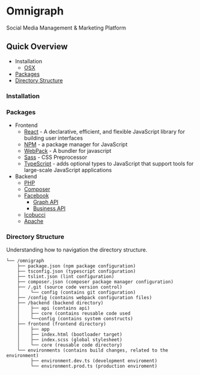 # Omnigraph
Social Media Management & Marketing Platform

## Quick Overview
- Installation
  - [OSX](#installation)
- [Packages](#packages)
- [Directory Structure](#directory-structure)

### Installation


### Packages
- Frontend
  - [React](https://github.com/facebook/react) - A declarative, efficient, and flexible JavaScript library for building user interfaces
  - [NPM](https://github.com/npm/cli) - a package manager for JavaScript
  - [WebPack](https://github.com/webpack) - A bundler for javascript
  - [Sass](https://github.com/sass/sass) - CSS Preprocessor
  - [TypeScript](https://github.com/Microsoft/TypeScript) - adds optional types to JavaScript that support tools for large-scale JavaScript applications
- Backend
  - [PHP](https://github.com/php)
  - [Composer](https://github.com/composer/composer)
  - [Facebook](https://github.com/facebook?utf8=%E2%9C%93&q=&type=&language=php)
    - [Graph API](https://github.com/facebook/php-graph-sdk)
    - [Business API](https://github.com/facebook/facebook-php-business-sdk)
   - [Icobucci](https://github.com/lcobucci/jwt)
  - [Apache](https://github.com/apache/httpd)


### Directory Structure
Understanding how to navigation the directory structure.

```
└── /omnigraph
    ├── package.json (npm package configuration)
    ├── tsconfig.json (typescript configuration)
    ├── tslint.json (lint configuration)
    ├── composer.json (composer package manager configuration)
    ├── /.git (source code version control)
    │    └── config (contains git configuration)
    ├── /config (contains webpack configuration files)
    ├── /backend (backend directory)
    │    ├── api (contains api)
    │    ├── core (contains reusable code used
    │    └──config (contains system constructs)
    ├── frontend (frontend directory)
    │    ├── app
    │    ├── index.html (bootloader target)
    │    ├── index.scss (global stylesheet)
    │    └── core (reusable code directory)
    └── environments (contains build changes, related to the environment)
         ├── environment.dev.ts (development enviroment)
         └── environment.prod.ts (production enviroment)
 ```

